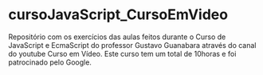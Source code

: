 # cursoJavaScript_CursoEmVideo
 Repositório com os exercícios das aulas feitos durante o Curso de JavaScript e EcmaScript do professor Gustavo Guanabara através do canal do youtube Curso em Vídeo. Este curso tem um total de 10horas e foi patrocinado pelo Google.

